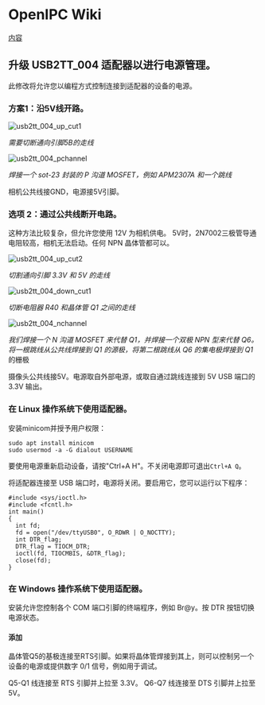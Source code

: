 # OpenIPC Wiki 
[内容](../README.zh.md)

升级 USB2TT_004 适配器以进行电源管理。 
--------------------------------

此修改将允许您以编程方式控制连接到适配器的设备的电源。

### 方案1：沿5V线开路。

![usb2tt_004_up_cut1](../images/usb2tt_004_up_cut1.webp)

_需要切断通向引脚5B的走线_

![usb2tt_004_pchannel](../images/usb2tt_004_pchannel.webp)

_焊接一个 sot-23 封装的 P 沟道 MOSFET，例如 APM2307A 和一个跳线_

相机公共线接GND，电源接5V引脚。

### 选项 2：通过公共线断开电路。

这种方法比较复杂，但允许您使用 12V 为相机供电。 5V时，2N7002三极管导通电阻较高，相机无法启动。任何 NPN 晶体管都可以。

![usb2tt_004_up_cut2](../images/usb2tt_004_up_cut2.webp)

_切割通向引脚 3.3V 和 5V 的走线_

![usb2tt_004_down_cut1](../images/usb2tt_004_down_cut1.webp)

_切断电阻器 R40 和晶体管 Q1 之间的走线_

![usb2tt_004_nchannel](../images/usb2tt_004_nchannel.webp)

_我们焊接一个 N 沟道 MOSFET 来代替 Q1，并焊接一个双极 NPN 型来代替 Q6。将一根跳线从公共线焊接到 Q1 的源极，将第二根跳线从 Q6 的集电极焊接到 Q1_ 的栅极

摄像头公共线接5V。电源取自外部电源，或取自通过跳线连接到 5V USB 端口的 3.3V 输出。

### 在 Linux 操作系统下使用适配器。

安装minicom并授予用户权限：

```
sudo apt install minicom
sudo usermod -a -G dialout USERNAME
```

要使用电源重新启动设备，请按"Ctrl+A H"。不关闭电源即可退出`Ctrl+A Q`。

将适配器连接至 USB 端口时，电源将关闭。要启用它，您可以运行以下程序：

```
#include <sys/ioctl.h>
#include <fcntl.h>
int main()
{
  int fd;
  fd = open("/dev/ttyUSB0", O_RDWR | O_NOCTTY);  
  int DTR_flag;
  DTR_flag = TIOCM_DTR;
  ioctl(fd, TIOCMBIS, &DTR_flag);
  close(fd);
}
```

### 在 Windows 操作系统下使用适配器。

安装允许您控制各个 COM 端口引脚的终端程序，例如 Br@y。按 DTR 按钮切换电源状态。

#### 添加

晶体管Q5的基极连接至RTS引脚。如果将晶体管焊接到其上，则可以控制另一个设备的电源或提供数字 0/1 信号，例如用于调试。

Q5-Q1 线连接至 RTS 引脚并上拉至 3.3V。 Q6-Q7 线连接至 DTS 引脚并上拉至 5V。


